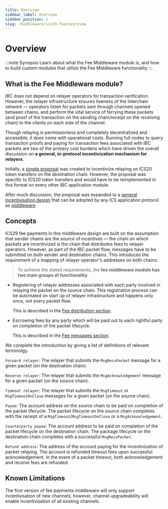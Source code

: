 ```yaml
---
title: Overview
sidebar_label: Overview
sidebar_position: 1
slug: /middleware/ics29-fee/overview
---
```



# Overview

:::note Synopsis
Learn about what the Fee Middleware module is, and how to build custom modules that utilize the Fee Middleware functionality 
:::

## What is the Fee Middleware module?

IBC does not depend on relayer operators for transaction verification. However, the relayer infrastructure ensures liveness of the Interchain network — operators listen for packets sent through channels opened between chains, and perform the vital service of ferrying these packets (and proof of the transaction on the sending chain/receipt on the receiving chain) to the clients on each side of the channel.

Though relaying is permissionless and completely decentralized and accessible, it does come with operational costs. Running full nodes to query transaction proofs and paying for transaction fees associated with IBC packets are two of the primary cost burdens which have driven the overall discussion on **a general, in-protocol incentivization mechanism for relayers**.

Initially, a [simple proposal](https://github.com/cosmos/ibc/pull/577/files) was created to incentivize relaying on ICS20 token transfers on the destination chain. However, the proposal was specific to ICS20 token transfers and would have to be reimplemented in this format on every other IBC application module.

After much discussion, the proposal was expanded to a [general incentivisation design](https://github.com/cosmos/ibc/tree/master/spec/app/ics-029-fee-payment) that can be adopted by any ICS application protocol as [middleware](../../01-ibc/04-middleware/01-develop.md).

## Concepts

ICS29 fee payments in this middleware design are built on the assumption that sender chains are the source of incentives — the chain on which packets are incentivized is the chain that distributes fees to relayer operators. However, as part of the IBC packet flow, messages have to be submitted on both sender and destination chains. This introduces the requirement of a mapping of relayer operator's addresses on both chains.

> To achieve the stated requirements, the **fee middleware module has two main groups of functionality**:

- Registering of relayer addresses associated with each party involved in relaying the packet on the source chain. This registration process can be automated on start up of relayer infrastructure and happens only once, not every packet flow.

  This is described in the [Fee distribution section](04-fee-distribution.md).

- Escrowing fees by any party which will be paid out to each rightful party on completion of the packet lifecycle.

  This is described in the [Fee messages section](03-msgs.md).

We complete the introduction by giving a list of definitions of relevant terminolgy.

`Forward relayer`: The relayer that submits the `MsgRecvPacket` message for a given packet (on the destination chain).

`Reverse relayer`: The relayer that submits the `MsgAcknowledgement` message for a given packet (on the source chain).

`Timeout relayer`: The relayer that submits the `MsgTimeout` or `MsgTimeoutOnClose` messages for a given packet (on the source chain).

`Payee`: The account address on the source chain to be paid on completion of the packet lifecycle. The packet lifecycle on the source chain completes with the receipt of a `MsgTimeout`/`MsgTimeoutOnClose` or a `MsgAcknowledgement`.

`Counterparty payee`: The account address to be paid on completion of the packet lifecycle on the destination chain. The package lifecycle on the destination chain completes with a successful `MsgRecvPacket`.

`Refund address`: The address of the account paying for the incentivization of packet relaying. The account is refunded timeout fees upon successful acknowledgement. In the event of a packet timeout, both acknowledgement and receive fees are refunded.

## Known Limitations

The first version of fee payments middleware will only support incentivisation of new channels, however, channel upgradeability will enable incentivisation of all existing channels.
